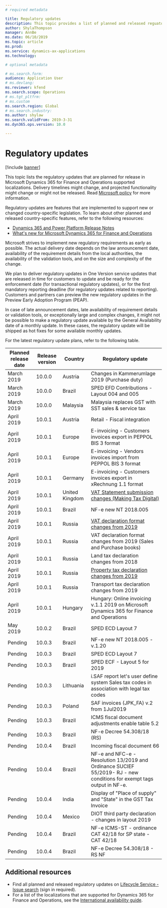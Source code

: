 ```yaml
---
# required metadata

title: Regulatory updates
description: This topic provides a list of planned and released reguatory updates for Microsoft Dynamics 365 for Finance and Operations.
author: ShylaThompson
manager: AnnBe
ms.date: 06/10/2019
ms.topic: article
ms.prod: 
ms.service: dynamics-ax-applications
ms.technology: 

# optional metadata

# ms.search.form:
audience: Application User
# ms.devlang: 
ms.reviewer: kfend
ms.search.scope: Operations
# ms.tgt_pltfrm: 
# ms.custom
ms.search.region: Global
# ms.search.industry: 
ms.author: shylaw
ms.search.validFrom: 2019-3-31
ms.dyn365.ops.version: 10.0

---
```


# Regulatory updates

[!include [banner](../includes/banner.md)]

This topic lists the regulatory updates that are planned for release in Microsoft Dynamics 365 for Finance and Operations supported localizations. Delivery timelines might change, and projected functionality might change or might not be released. Read [Microsoft policy](https://go.microsoft.com/fwlink/p/?linkid=2007332) for more information. 

Regulatory updates are features that are implemented to support new or changed country-specific legislation. To learn about other planned and released country-specific features, refer to the following resources:

- [Dynamics 365 and Power Platform Release Notes](https://docs.microsoft.com/business-applications-release-notes/index)
- [What's new for Microsoft Dynamics 365 for Finance and Operations](../../fin-and-ops/get-started/whats-new-changed.md)

Microsoft strives to implement new regulatory requirements as early as possible. The actual delivery date depends on the law announcement date, availability of the requirement details from the local authorities, the availability of the validation tools, and on the size and complexity of the change. 

We plan to deliver regulatory updates in One Version service updates that are released in time for customers to update and be ready for the enforcement date (for transactional regulatory updates), or for the first mandatory reporting deadline (for regulatory updates related to reporting). Customers and partners can preview the new regulatory updates in the Preview Early Adoption Program (PEAP).

In case of late announcement dates, late availability of requirement details or validation tools, or exceptionally large and complex changes, it might not be possible to make a regulatory update available by the General Availability date of a monthly update. In these cases, the regulatory update will be shipped as hot fixes for some available monthly updates.

For the latest regulatory update plans, refer to the following table. 

|Planned release date|Release version|Country|Regulatory update|
|--------------------|---------------|-------|-------|
|      March 2019          |   10.0.0      | Austria      |   Changes in Kammerumlage 2019 (Purchase duty)    |
|      March 2019          |   10.0.0      |   Brazil    |     SPED EFD Contributions - Layout  004 and 005  |
|      March 2019          |   10.0.0      |    Malaysia     |Malaysia replaces GST with SST sales & service tax        |
|      April 2019          |   10.0.1      |    Austria     |Retail - Fiscal integration         |
|      April 2019          |   10.0.1      |    Europe     |E-invoicing - Customers invoices export in PEPPOL BIS 3 format         |
|      April 2019          |   10.0.1      |    Europe     |E-invoicing - Vendors invoices import from PEPPOL BIS 3 format         |
|      April 2019          |   10.0.1      |   Germany     |E-invoicing - Customers invoices export in xRechnung 1.1 format         |
|      April 2019          |   10.0.1      |    United Kingdom     |[VAT Statement submission changes (Making Tax Digital)](emea-gbr-mtd-vat-integration.md)    |    
|      April 2019          |   10.0.1      |    Brazil     |NF-e new NT 2018.005         |
|      April 2019          |   10.0.1      |    Russia     |[VAT declaration format changes from 2019](rus-VAT-declaration.md) |
|      April 2019          |   10.0.1      |    Russia     |VAT declaration format changes from 2019 (Sales and Purchase books) |
|      April 2019          |   10.0.1      |    Russia     |Land tax declaration changes from 2018 |
|      April 2019          |   10.0.1      |    Russia     |[Property tax declaration changes from 2019](rus-assessed-tax-declaration.md)|
|      April 2019          |   10.0.1      |    Russia     |Transport tax declaration changes from 2019  |
|      April 2019            |   10.0.1      | Hungary      |  Hungary: Online invoicing v.1.1 2019 on Microsoft Dynamics 365 for Finance and Operations  |
|      May 2019            |   10.0.2      | Brazil      |   SPED ECD Layout 7   |
|      Pending            |   10.0.3      | Brazil      |   NF-e new NT 2018.005 - v.1.20   |
|      Pending            |   10.0.3      | Brazil      |   SPED ECD Layout 7   |
|      Pending            |   10.0.3      | Brazil      |   SPED ECF - Layout 5 for 2019   |
|      Pending            |   10.0.3      | Lithuania    |   i.SAF report let's user define system Sales tax codes in association with legal tax codes    |
|      Pending            |   10.0.3      | Poland     |   SAF invoices (JPK_FA) v.2 from 1Jul2019  |
|      Pending            |   10.0.3      | Brazil   |   ICMS fiscal document adjustments enable table 5.2   |
|      Pending            |   10.0.3      | Brazil    |   NF-e Decree 54.308/18 (RS)   |
  | Pending            |   10.0.4      | Brazil    |   Incoming fiscal document 66   |
   | Pending            |   10.0.4      | Brazil    |   NF-e and NFC-e - Resolution 13/2019 and Ordinance SUCIEF 55/2019- RJ - new conditions for exempt tags output in NF-e.   |
   | Pending            |   10.0.4      | India   |   Display of "Place of supply" and "State" in the GST Tax Invoice  |
   | Pending            |   10.0.4      | Mexico   |  DIOT third party declaration - changes in layout 2019   |
   | Pending            |   10.0.4      | Brazil    |   NF-e ICMS-ST - ordinance CAT 42/18 for SP state - CAT 42/18
   | Pending            |   10.0.4      | Brazil    |   NF-e Decree 54.308/18 - RS NF   |
   


## Additional resources
- Find all planned and released regulatory updates on [Lifecycle Service - Issue search](https://lcs.dynamics.com/Logon/Index) (sign in required).
- For a list of the localizations that are supported for Dynamics 365 for Finance and Operations, see the [International availability guide](https://aka.ms/dynamics_365_international_availability_deck).

